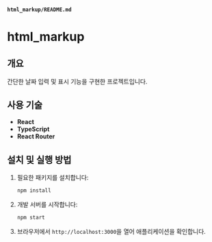 #### `html_markup/README.md`

# html_markup

## 개요
간단한 날짜 입력 및 표시 기능을 구현한 프로젝트입니다.

## 사용 기술
- **React**
- **TypeScript**
- **React Router**

## 설치 및 실행 방법
1. 필요한 패키지를 설치합니다:
    ```sh
    npm install
    ```

2. 개발 서버를 시작합니다:
    ```sh
    npm start
    ```

3. 브라우저에서 `http://localhost:3000`을 열어 애플리케이션을 확인합니다.

